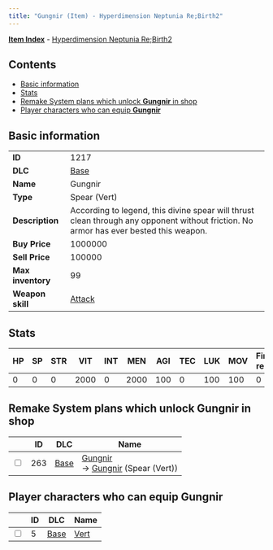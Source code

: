 ```yaml
---
title: "Gungnir (Item) - Hyperdimension Neptunia Re;Birth2"
---
```


[**Item Index**](/neptunia/rb2/item/index.html) - [Hyperdimension Neptunia Re;Birth2](/neptunia/rb2)

## Contents

- [Basic information](#basic-information)
- [Stats](#stats)
- [Remake System plans which unlock **Gungnir** in shop](#remake-system-plans-which-unlock-gungnir-in-shop)
- [Player characters who can equip **Gungnir**](#player-characters-who-can-equip-gungnir)

## Basic information

|   |   |
| -- | -- |
| **ID** | 1217 |
| **DLC** | [Base](/neptunia/rb2/dlc/0-base.html) |
| **Name** | Gungnir |
| **Type** | Spear (Vert) |
| **Description** | According to legend, this divine spear will thrust clean through any opponent without friction. No armor has ever bested this weapon. |
| **Buy Price** | 1000000 |
| **Sell Price** | 100000 |
| **Max inventory** | 99 |
| **Weapon skill** | [Attack](/neptunia/rb2/skill/0-1201-attack.html) |

## Stats

| HP | SP | STR | VIT | INT | MEN | AGI | TEC | LUK | MOV | Fire res. | Ice res. | Wind res. | Lightning res. |
| -- | -- | --- | --- | --- | --- | --- | --- | --- | --- | --------- | -------- | --------- | -------------- |
| 0 | 0 | 0 | 2000 | 0 | 2000 | 100 | 0 | 100 | 100 | 0 | 0 | 0 | 0 |

## Remake System plans which unlock **Gungnir** in shop

|    | ID | DLC | Name |
| -- | -- | --- | ---- |
| <input type="checkbox" id="rb2-remake-0-263" class="trackbox" /> | 263 | [Base](/neptunia/rb2/dlc/0-base.html) | [Gungnir](/neptunia/rb2/remake/0-263-gungnir.html)<br />→ [Gungnir](/neptunia/rb2/item/0-1217-gungnir.html) (Spear (Vert)) |

## Player characters who can equip **Gungnir**

|    | ID | DLC | Name |
| -- | -- | --- | ---- |
| <input type="checkbox" id="rb2-player-0-5" class="trackbox" /> | 5 | [Base](/neptunia/rb2/dlc/0-base.html) | [Vert](/neptunia/rb2/player/0-5-vert.html) |